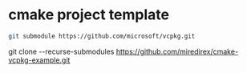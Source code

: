 # cmake project template

```bash
git submodule https://github.com/microsoft/vcpkg.git
```
git clone --recurse-submodules https://github.com/miredirex/cmake-vcpkg-example.git
